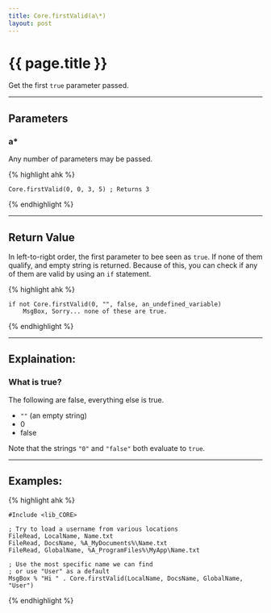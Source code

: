 ```yaml
---
title: Core.firstValid(a\*)
layout: post
---
```

# {{ page.title }} 

Get the first `true` parameter passed.

---

## Parameters

### a\*

Any number of parameters may be passed.

{% highlight ahk %}

    Core.firstValid(0, 0, 3, 5) ; Returns 3

{% endhighlight %}

---
## Return Value

In left-to-rigbt order, the first parameter to bee seen as `true`.  If none of them qualify, and empty string is returned.  Because of this, you can check if any of them are valid by using an `if` statement.

{% highlight ahk %}

    if not Core.firstValid(0, "", false, an_undefined_variable)
        MsgBox, Sorry... none of these are true.

{% endhighlight %}

---
## Explaination:

### What is true?

The following are false, everything else is true.

 - `""` (an empty string)
 - 0
 - false

Note that the strings `"0"` and `"false"` both evaluate to `true`.



---
## Examples:

{% highlight ahk %}

    #Include <lib_CORE>
    
    ; Try to load a username from various locations
    FileRead, LocalName, Name.txt
    FileRead, DocsName, %A_MyDocuments%\Name.txt
    FileRead, GlobalName, %A_ProgramFiles%\MyApp\Name.txt
    
    ; Use the most specific name we can find
    ; or use "User" as a default
    MsgBox % "Hi " . Core.firstValid(LocalName, DocsName, GlobalName, "User")

{% endhighlight %}
